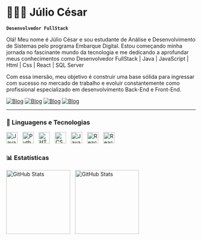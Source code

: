 # 🧑🏻‍💻 Júlio César

**`Desenvolvedor FullStack`**

Olá! Meu nome é Júlio César e sou estudante de Análise e Desenvolvimento de Sistemas pelo programa Embarque Digital. Estou começando minha jornada no fascinante mundo da tecnologia e me dedicando a aprofundar meus conhecimentos como Desenvolvedor FullStack | Java | JavaScript | Html | Css | React | SQL Server

Com essa imersão, meu objetivo é construir uma base sólida para ingressar com sucesso no mercado de trabalho e evoluir constantemente como profissional especializado em desenvolvimento Back-End e Front-End.

[![Blog](https://img.shields.io/badge/GitHub-100000?style=for-the-badge&logo=github&logoColor=white)](https://github.com/JulioC3sarDev)
[![Blog](https://img.shields.io/badge/LinkedIn-0077B5?style=for-the-badge&logo=linkedin&logoColor=white)](https://www.linkedin.com/in/j%C3%BAlioc%C3%A9sarlk/)
[![Blog](https://img.shields.io/badge/Gmail-D14836?style=for-the-badge&logo=gmail&logoColor=white)](https://criarmeulink.com.br/u/1740886674)
[![Blog](https://img.shields.io/badge/linktree-39E09B?style=for-the-badge&logo=linktree&logoColor=white)](https://linktr.ee/JulioC3sar)

---

### 🤖 Linguagens e Tecnologias

<img 
    align="left" 
    alt="Java"
    title="Java" 
    width="30px" 
    style="padding-right: 10px;" 
    src="https://camo.githubusercontent.com/0d4b500c99671bf83bcb747e4f25f3da28765f2bbb4cdd9733c09f9a46381aaa/68747470733a2f2f63646e2e6a7364656c6976722e6e65742f67682f64657669636f6e732f64657669636f6e2f69636f6e732f6a6176612f6a6176612d6f726967696e616c2e737667" />
<img 
    align="left" 
    alt="Python" 
    title="Python"
    width="30px" 
    style="padding-right: 10px;" 
    src="https://cdn.jsdelivr.net/gh/devicons/devicon@latest/icons/python/python-original.svg" 
/>
<img 
    align="left" 
    alt="HTML"
    title="HTML" 
    width="30px" 
    style="padding-right: 10px;" 
    src="https://cdn.jsdelivr.net/gh/devicons/devicon@latest/icons/html5/html5-original.svg" 
/>
<img 
    align="left" 
    alt="CSS" 
    title="CSS"
    width="30px" 
    style="padding-right: 10px;" 
    src="https://cdn.jsdelivr.net/gh/devicons/devicon@latest/icons/css3/css3-original.svg" 
/>
<img 
    align="left" 
    alt="JavaScript"
    title="JavaScrpit" 
    width="30px" 
    style="padding-right: 10px;"
    src="https://cdn.jsdelivr.net/gh/devicons/devicon@latest/icons/javascript/javascript-original.svg" />
          
<img 
    align="left" 
    alt="React"
    title="React" 
    width="30px" 
    style="padding-right: 10px;"             
    src="https://cdn.jsdelivr.net/gh/devicons/devicon@latest/icons/react/react-original.svg" />

<img 
    align="left" 
    alt="React"
    title="React" 
    width="30px" 
    style="padding-right: 10px;"             
    src="https://cdn.jsdelivr.net/gh/devicons/devicon@latest/icons/microsoftsqlserver/microsoftsqlserver-original.svg" />
          


<br/>
<br/>

### 📊 Estatísticas

<p>
  <img 
    align="left" 
    alt="GitHub Stats" 
    height="170" 
    style="padding-right: 10px;" 
    src="https://github-readme-stats.vercel.app/api?username=JulioC3sarDev&show_icons=true&theme=tokyonight&include_all_commits=true&locale=pt-br" 
  />

<img 
      align="left" 
      alt="GitHub Stats" 
      height="170" 
      src="https://github-readme-stats.vercel.app/api/top-langs/?username=JulioC3sarDev&theme=tokyonight&layout=compact&custom_title=Tecnologias&langs_count=11" 
  />

</p>
